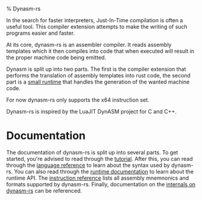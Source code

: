 %  Dynasm-rs

In the search for faster interpreters, Just-In-Time compilation is often a useful tool.
This compiler extension attempts to make the writing of such programs easier and faster.

At its core, dynasm-rs is an assembler compiler. It reads assembly templates which it then
compiles into code that when executed will result in the proper machine code being emitted.

Dynasm is split up into two parts. The first is the compiler extension that performs the
translation of assembly templates into rust code, the second part is a
[small runtime](../runtime/dynasmrt/index.html) that handles the generation of the wanted
machine code.

For now dynasm-rs only supports the x64 instruction set.

Dynasm-rs is inspired by the LuaJIT DynASM project for C and C++.

# Documentation

The documentation of dynasm-rs is split up into several parts. To get started, you're advised
to read through the [tutorial](./tutorial.html). After this, you can read through the
[language reference](./langref.html) to learn about the syntax used by dynasm-rs. You can
also read through the [runtime documentation](../runtime/dynasmrt/index.html) to learn about the
runtime API. The [instruction reference](./instructionref.html) lists all assembly mnemnonics
and formats supported by dynasm-rs. Finally, documentation on the
[internals on dynasm-rs](../plugin/dynasm/index.html) can be referenced.
